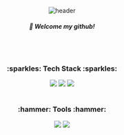 <div align="center">

![header](https://capsule-render.vercel.app/api?type=cylinder&color=000000&height=150&section=header&text=Yejin&fontColor=ffffff&fontSize=70&animation=fadeIn&fontAlignY=55)
##### :wave: Welcome my github!
</div>
<br>
<br>

<h3 align="center">:sparkles: Tech Stack :sparkles:</h3>
<div align="center">

   <img src="https://img.shields.io/badge/python-3670A0?style=for-the-badge&logo=python&logoColor=ffdd54" />
   <img src="https://img.shields.io/badge/javascript-F7DF1E.svg?style=for-the-badge&logo=javascript&logoColor=20232a" />
   <img src="https://img.shields.io/badge/html5-E34F26.svg?style=for-the-badge&logo=html5&logoColor=white" />
</div>
<br>

<h3 align="center">:hammer: Tools :hammer:</h3>
<div align="center">

  <img src="https://img.shields.io/badge/github-181717.svg?style=for-the-badge&logo=github&logoColor=white" />
  <img src="https://img.shields.io/badge/Notion-F3F3F3.svg?style=for-the-badge&logo=notion&logoColor=black" />
</div>
